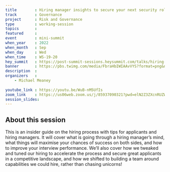 ```yaml
---
title        : Hiring manager insights to secure your next security role/team member
track        : Governance
project      : Risk and Governance
type         : working-session
topics       : 
featured     :
event        : mini-summit
when_year    : 2022
when_month   : Sep
when_day     : Wed
when_time    : WS-19-20
hey_summit   : https://post-summit-sessions.heysummit.com/talks/hiring-manager-insights-to-secure-your-next-security-roleteam-member/
banner       : https://pbs.twimg.com/media/FbraHbIWIAAvVYS?format=png&name=small
description  :
organizers   :
    - Michael Meaney
    
youtube_link : https://youtu.be/WuB-nM5UfIs
zoom_link    : https://us06web.zoom.us/j/85937090321?pwd=elN2Z3ZXcnRUZW5aWWYrMGhqNmFXZz09
session_slides:
---
```




## About this session
This is an insider guide on the hiring process with tips for applicants and hiring managers. 
It will cover what is going through a hiring manager’s mind, what things will maximise your chances of success on both sides, and how to improve your interview performance. 
We’ll also cover how we tweaked and tuned our hiring to accelerate the process and secure great applicants in a competitive landscape, and how we shifted to building a team around capabilities we could hire, rather than chasing unicorns!
